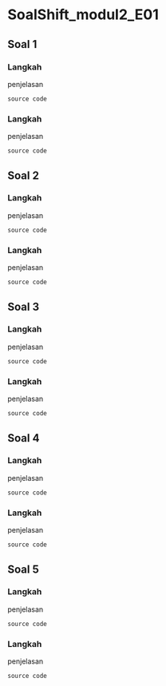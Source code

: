 # SoalShift_modul2_E01

## Soal 1
### Langkah
penjelasan
```
source code
```
### Langkah
penjelasan
```
source code
```

## Soal 2
### Langkah
penjelasan
```
source code
```
### Langkah
penjelasan
```
source code
```

## Soal 3
### Langkah
penjelasan
```
source code
```
### Langkah
penjelasan
```
source code
```

## Soal 4
### Langkah
penjelasan
```
source code
```
### Langkah
penjelasan
```
source code
```

## Soal 5
### Langkah
penjelasan
```
source code
```
### Langkah
penjelasan
```
source code
```
